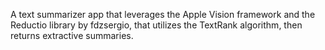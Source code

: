 A text summarizer app that leverages the Apple Vision framework and the Reductio library by fdzsergio, that utilizes the TextRank algorithm, then returns extractive summaries.
